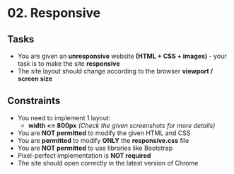 # 02. Responsive

## Tasks
* You are given an **unresponsive** website **(HTML + CSS + images)** - your task is to make the site **responsive**
* The site layout should change according to the browser **viewport / screen size**

## Constraints
* You need to implement 1 layout: 
	* **width <= 800px** *(Check the given screenshots for more details)*
* You are **NOT permitted** to modify the given HTML and CSS
* You are **permitted** to modify **ONLY** the **responsive.css** file
* You are **NOT permitted** to use libraries like Bootstrap 
* Pixel-perfect implementation is **NOT required**
* The site should open correctly in the latest version of Chrome
 